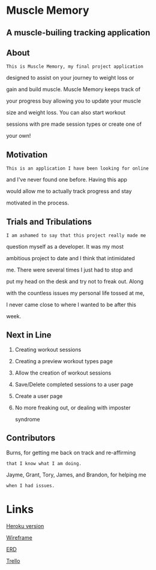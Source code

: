# Muscle Memory
## A muscle-builing tracking application

## About

    This is Muscle Memory, my final project application 

designed to assist on your journey to weight loss or 

gain  and build muscle.  Muscle Memory keeps track of 

your progress buy allowing you to update your muscle 

size and weight loss. You can also start workout 

sessions with pre made session types or create one of 

your own!

    

## Motivation

    This is an application I have been looking for online

and I've never found one before.  Having this app 

would allow me to actually track progress and stay 
    
motivated in the process.



## Trials and Tribulations

    I am ashamed to say that this project really made me 
  
question myself as a developer. It was my most 
  
ambitious project to date and I think that intimidated 

me. There were several times I just had to stop and 

put my head on the desk and try not to freak out. Along 

with the countless issues my personal life tossed at me, 

I never came close to where I wanted to be after this 

week.



## Next in Line

1. Creating workout sessions

2. Creating a preview workout types page

3. Allow the creation of workout sessions

4. Save/Delete completed sessions to a user page

5. Create a user page

6. No more freaking out, or dealing with imposter 

    syndrome



## Contributors

  Burns, for getting me back on track and re-affirming 
  
    that I know what I am doing. 
  
  Jayme, Grant, Tory, James, and Brandon, for helping me 
  
    when I had issues.



# Links

[Heroku version](https://musclememory.herokuapp.com/)

[Wireframe](https://i.imgur.com/imeElse.jpg)

[ERD](https://i.imgur.com/C2aQfUX.jpg)

[Trello](https://trello.com/b/AU3n0Opq/final-project-musclememory)